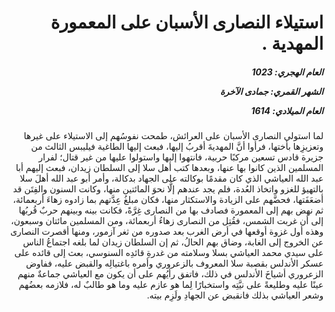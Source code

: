 <h1 dir="rtl">استيلاء النصارى الأسبان على المعمورة المهدية .</h1>

<h5 dir="rtl">العام الهجري:  1023

الشهر القمري: جمادى الآخرة

العام الميلادي: 1614</h5>

<p dir="rtl">لما استولى النصارى الأسبان على العرائش، طمحت نفوسُهم إلى الاستيلاء على غيرها وتعزيزِها بأختها، فرأوا أنَّ المهديةَ أقربُ إليها، فبعث إليها الطاغية فيليبس الثالث من جزيرة قادس تسعين مركبًا حربية، فانتهوا إليها واستولوا عليها من غير قتال؛ لفرار المسلمين الذين كانوا بها عنها، وبعدها كتب أهل سلا إلى السلطان زيدان، فبعث إليهم أبا عبد الله العياشي الذي كان مقدمًا بوكالته على الجهاد بدكالة، وأمر أبو عبد الله أهلَ سلا بالتهيؤ للغزو واتخاذ العُدة، فلم يجد عندهم إلَّا نحوَ المائتين منها، وكانت السنون والفِتَن قد أضعَفَتها، فحضَّهم على الزيادة والاستكثار منها، فكان مبلغُ عِدَّتهم بما زادوه زهاءَ أربعمائة، ثم نهض بهم إلى المعمورة فصادف بها من النصارى غِرَّةً، فكانت بينه وبينهم حربٌ قُربُها إلى أن غربت الشمس، فقُتِل من النصارى زهاءُ أربعمائة، ومن المسلمين مائتان وسبعون، وهذه أول غزوة أوقعها في أرض الغرب بعد صدوره من ثغر آزمور، ومنها أقصرت النصارى عن الخروج إلى الغابة، وضاق بهم الحالُ، ثم إن السلطان زيدان لما بلغه اجتماعُ الناس على سيدي محمد العياشي بسلا وسلامته من غدرةِ قائدِه السنوسي، بعث إلى قائده على عسكر الأندلس بقصبة سلا المعروف بالزعروري وأمره باغتيالِه والقبض عليه، ففاوض الزعروري أشياخَ الأندلس في ذلك، فاتفق رأيُهم على أن يكون مع العياشي جماعةٌ منهم عينًا عليه وطليعةً على نيَّتِه واستخبارًا لِما هو عازم عليه وما هو طالبٌ له، فلازمه بعضُهم وشعر العياشي بذلك فانقبض عن الجهادِ ولَزِم بيته.</p></br>
